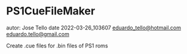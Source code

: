 # PS1CueFileMaker

autor:  Jose Tello
date 2022-03-26_103607
eduardo_tello@hotmail.com
eduardo.tello@gmail.com

Create .cue files for .bin files of PS1 roms
 
